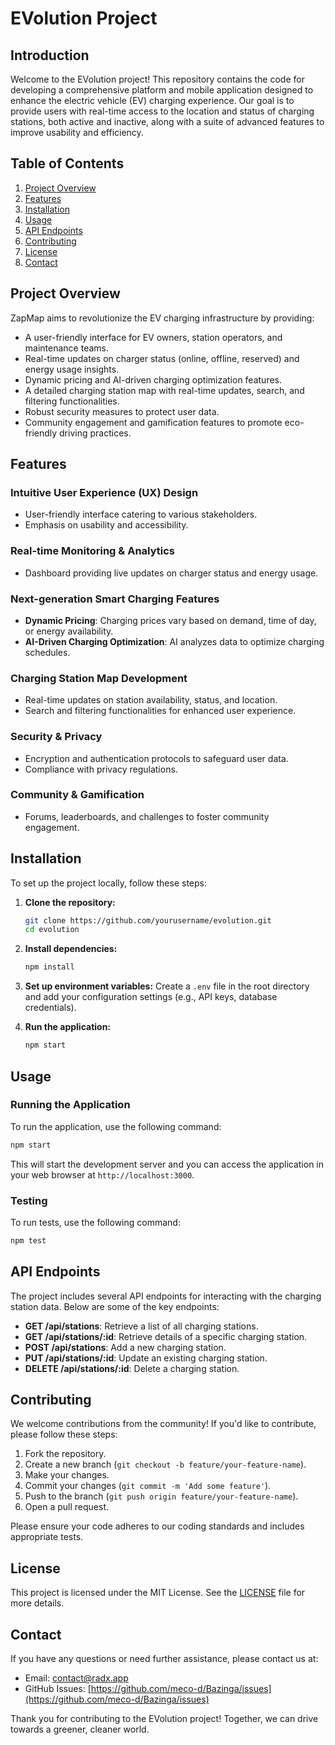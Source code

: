 # EVolution Project

## Introduction

Welcome to the EVolution project! This repository contains the code for developing a comprehensive platform and mobile application designed to enhance the electric vehicle (EV) charging experience. Our goal is to provide users with real-time access to the location and status of charging stations, both active and inactive, along with a suite of advanced features to improve usability and efficiency.

## Table of Contents

1. [Project Overview](#project-overview)
2. [Features](#features)
3. [Installation](#installation)
4. [Usage](#usage)
5. [API Endpoints](#api-endpoints)
6. [Contributing](#contributing)
7. [License](#license)
8. [Contact](#contact)

## Project Overview

ZapMap aims to revolutionize the EV charging infrastructure by providing:

- A user-friendly interface for EV owners, station operators, and maintenance teams.
- Real-time updates on charger status (online, offline, reserved) and energy usage insights.
- Dynamic pricing and AI-driven charging optimization features.
- A detailed charging station map with real-time updates, search, and filtering functionalities.
- Robust security measures to protect user data.
- Community engagement and gamification features to promote eco-friendly driving practices.

## Features

### Intuitive User Experience (UX) Design
- User-friendly interface catering to various stakeholders.
- Emphasis on usability and accessibility.

### Real-time Monitoring & Analytics
- Dashboard providing live updates on charger status and energy usage.

### Next-generation Smart Charging Features
- **Dynamic Pricing**: Charging prices vary based on demand, time of day, or energy availability.
- **AI-Driven Charging Optimization**: AI analyzes data to optimize charging schedules.

### Charging Station Map Development
- Real-time updates on station availability, status, and location.
- Search and filtering functionalities for enhanced user experience.

### Security & Privacy
- Encryption and authentication protocols to safeguard user data.
- Compliance with privacy regulations.

### Community & Gamification
- Forums, leaderboards, and challenges to foster community engagement.

## Installation

To set up the project locally, follow these steps:

1. **Clone the repository:**
   ```bash
   git clone https://github.com/yourusername/evolution.git
   cd evolution
   ```

2. **Install dependencies:**
   ```bash
   npm install
   ```

3. **Set up environment variables:**
   Create a `.env` file in the root directory and add your configuration settings (e.g., API keys, database credentials).

4. **Run the application:**
   ```bash
   npm start
   ```

## Usage

### Running the Application

To run the application, use the following command:

```bash
npm start
```

This will start the development server and you can access the application in your web browser at `http://localhost:3000`.

### Testing

To run tests, use the following command:

```bash
npm test
```

## API Endpoints

The project includes several API endpoints for interacting with the charging station data. Below are some of the key endpoints:

- **GET /api/stations**: Retrieve a list of all charging stations.
- **GET /api/stations/:id**: Retrieve details of a specific charging station.
- **POST /api/stations**: Add a new charging station.
- **PUT /api/stations/:id**: Update an existing charging station.
- **DELETE /api/stations/:id**: Delete a charging station.

## Contributing

We welcome contributions from the community! If you'd like to contribute, please follow these steps:

1. Fork the repository.
2. Create a new branch (`git checkout -b feature/your-feature-name`).
3. Make your changes.
4. Commit your changes (`git commit -m 'Add some feature'`).
5. Push to the branch (`git push origin feature/your-feature-name`).
6. Open a pull request.

Please ensure your code adheres to our coding standards and includes appropriate tests.

## License

This project is licensed under the MIT License. See the [LICENSE](LICENSE) file for more details.

## Contact

If you have any questions or need further assistance, please contact us at:

- Email: contact@radx.app
- GitHub Issues: [https://github.com/meco-d/Bazinga/issues](https://github.com/meco-d/Bazinga/issues)

Thank you for contributing to the EVolution project! Together, we can drive towards a greener, cleaner world.
